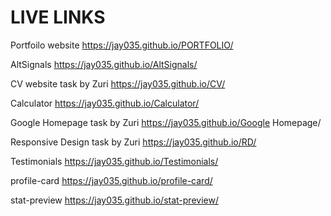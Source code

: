 # LIVE LINKS

Portfoilo website
https://jay035.github.io/PORTFOLIO/

AltSignals
https://jay035.github.io/AltSignals/

CV website task by Zuri
https://jay035.github.io/CV/

Calculator
https://jay035.github.io/Calculator/

Google Homepage task by Zuri
https://jay035.github.io/Google Homepage/

Responsive Design task by Zuri
https://jay035.github.io/RD/

Testimonials
https://jay035.github.io/Testimonials/

profile-card
https://jay035.github.io/profile-card/

stat-preview
https://jay035.github.io/stat-preview/
